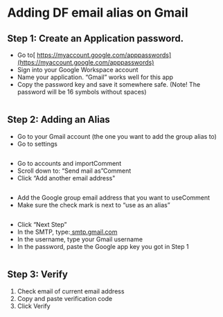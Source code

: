 # Adding DF email alias on Gmail

## Step 1:  Create an Application password.

* Go to[ https://myaccount.google.com/apppasswords](https://myaccount.google.com/apppasswords)
* Sign into your Google Workspace account
* Name your application.  “Gmail” works well for this app
* Copy the password key and save it somewhere safe. (Note! The password will be 16 symbols without spaces)

<figure><img src="https://3790142297-files.gitbook.io/~/files/v0/b/gitbook-x-prod.appspot.com/o/spaces%2FJbWd8kIN0U4a2HVR5aA6%2Fuploads%2FZgDDsiabwh35Jgx8DLHf%2Fimage.png?alt=media&#x26;token=d3bb0efb-f038-46cf-bf5d-60d804f39fe4" alt=""><figcaption></figcaption></figure>

## Step 2:  Adding an Alias

* Go to your Gmail account (the one you want to add the group alias to)
* Go to settings

<figure><img src="https://3790142297-files.gitbook.io/~/files/v0/b/gitbook-x-prod.appspot.com/o/spaces%2FJbWd8kIN0U4a2HVR5aA6%2Fuploads%2FO7KDxDrcc3oVKsh9W28a%2Fimage.png?alt=media&#x26;token=4cfe3d44-daf2-4b92-b886-5e479b5dcdd9" alt=""><figcaption></figcaption></figure>

* Go to accounts and importComment
* Scroll down to: “Send mail as”Comment
* Click “Add another email address"

<figure><img src="https://3790142297-files.gitbook.io/~/files/v0/b/gitbook-x-prod.appspot.com/o/spaces%2FJbWd8kIN0U4a2HVR5aA6%2Fuploads%2F8avrBgX0ZHsZAA9iXMES%2Fimage.png?alt=media&#x26;token=e0198203-a19b-443d-becf-ab9d95786231" alt=""><figcaption></figcaption></figure>

* Add the Google group email address that you want to useComment
* Make sure the check mark is next to “use as an alias”



<figure><img src="https://3790142297-files.gitbook.io/~/files/v0/b/gitbook-x-prod.appspot.com/o/spaces%2FJbWd8kIN0U4a2HVR5aA6%2Fuploads%2FW4LEBHmup2RoLNIms9Ia%2Fimage.png?alt=media&#x26;token=3ff944e8-a720-4137-bc52-4bce96fc4c0a" alt=""><figcaption></figcaption></figure>

* Click “Next Step”
* In the SMTP, type:[ smtp.gmail.com](http://smtp.gmail.com)&#x20;
* In the username, type your Gmail username
* In the password, paste the Google app key you got in Step 1

<figure><img src="https://3790142297-files.gitbook.io/~/files/v0/b/gitbook-x-prod.appspot.com/o/spaces%2FJbWd8kIN0U4a2HVR5aA6%2Fuploads%2FgAX3viKwiUlzOzlJVQ0I%2Fimage.png?alt=media&#x26;token=c94b9ddc-3d7a-4fff-b613-86f951838424" alt=""><figcaption></figcaption></figure>

## Step 3: Verify

1. Check email of current email address
2. Copy and paste verification code
3. Click Verify
